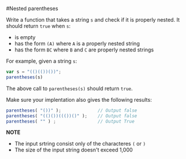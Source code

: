 #Nested parentheses

Write a function that takes a string `s` and check if it is properly nested. It should return `true` when `s`:
* is empty
* has the form `(A)` where `A` is a properly nested string
* has the form `BC` where `B` and `C` are properly nested strings

For example, given a string `s`:
```javascript
var s = "(()(())())";
parentheses(s)
```

The above call to `parentheses(s)` should return `true`.

Make sure your implentation also gives the following results:

```javascript
parentheses( "())" );              // Output false
parentheses( "(()())((())()" );    // Output false
parentheses( "" ) ;                // Output True
```

**NOTE**

* The input srtring consist only of the characteres `(` or `)`
* The size of the input string doesn't exceed 1,000
